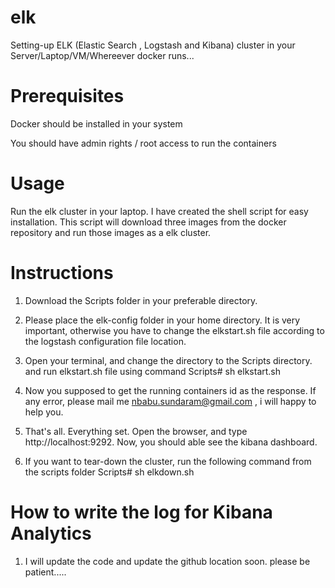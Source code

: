 # elk
Setting-up ELK (Elastic Search , Logstash  and Kibana) cluster in your Server/Laptop/VM/Whereever docker runs...



# Prerequisites

Docker should be installed in your system

You should have admin rights / root access to run the containers


# Usage

Run the elk cluster in your laptop. I have created the shell script for easy installation. This script will download three images from the docker repository and run those images as a elk cluster.

 
# Instructions

1. Download the Scripts folder in your preferable directory.

2. Please place the elk-config folder in your home directory. It is very important, otherwise you have to change the elkstart.sh file according to the logstash configuration file location.
 
3. Open your terminal, and change the directory to the Scripts directory. and run elkstart.sh file using command Scripts# sh elkstart.sh 

4. Now you supposed to get the running containers id as the response. If any error, please mail me nbabu.sundaram@gmail.com , i will happy to help you.

5. That's all. Everything set. Open the browser, and type http://localhost:9292. Now, you should able see the kibana dashboard.

6. If you want to tear-down the cluster, run the following command from the scripts folder Scripts# sh elkdown.sh



# How to write the log for Kibana Analytics

1. I will update the code and update the github location soon. please be patient.....
